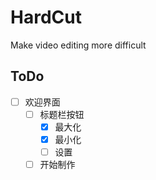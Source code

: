 # HardCut
Make video editing more difficult
## ToDo
- [ ] 欢迎界面
  - [ ] 标题栏按钮
    - [x] 最大化
    - [x] 最小化
    - [ ] 设置
  - [ ] 开始制作

